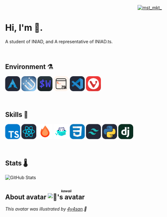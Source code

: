<div>
    <p align='right'>
        <a href="https://twitter.com/mst_mkt_" target="blank">
            <img src="https://img.shields.io/twitter/follow/mst_mkt_?logo=twitter&style=flat-square" alt="mst_mkt_" />
        </a>
    </p>
    <h1>
        Hi, I'm 🧶.
    </h1>
    <p>A student of INIAD, and A representative of INIAD.ts.</p>
</div>
<br>

## Environment ⚗️

<img width='48px' src='./assets/icons/environment/arch.png' alt='Arch Linux' /> <img width='48px' src='./assets/icons/environment/i3wm.png' alt='i3wm' /> <img width='48px' src='./assets/icons/environment/wezterm.png' alt='wezterm' /> <img width='48px' src='./assets/icons/environment/zsh.png' alt='zsh' /> <img width='48px' src='./assets/icons/environment/vscode.png' alt='VSCode' /> <img width='48px' src='./assets/icons/environment/vivaldi.png' alt='Vivaldi' />

<br>

## Skills 🍹

<img width='48px' src='./assets/icons/skills/typescript.png' alt='TypeScript' /> <img width='48px' src='./assets/icons/skills/react.png' alt='React' /> <img width='48px' src='./assets/icons/skills/hono.png' alt='Hono' /> <img width='48px' src='./assets/icons/skills/frourio.png' alt='Frourio' /> <img width='48px' src='./assets/icons/skills/css.png' alt='CSS' /> <img width='48px' src='./assets/icons/skills/tailwind.png' alt='Tailwind' /> <img width='48px' src='./assets/icons/skills/python.png' alt='Python' /> <img width='48px' src='./assets/icons/skills/django.png' alt='Django' />

<br>

## Stats 🌡️

![GitHub Stats](https://github-readme-stats.vercel.app/api?username=mst-mkt&count_private=true&show_icons=true&theme=graywhite)
<br>

<h2>
    About avatar
    <ruby>
        <img width='36px' alt="🧶's avatar" src='https://github.com/mst-mkt.png' />
        <rp>(</rp><rt><i><b>kawaii</b></i></rt><rp>)</rp>
    </ruby>
</h2>
<i>This avatar was illustrated by <a href='https;//twitter.com/4y4san'>4y4san</a>.🎨</i>

